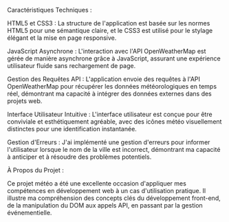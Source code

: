 Caractéristiques Techniques :

HTML5 et CSS3 : La structure de l'application est basée sur les normes HTML5 pour une sémantique claire, et le CSS3 est utilisé pour le stylage élégant et la mise en page responsive.

JavaScript Asynchrone : L'interaction avec l'API OpenWeatherMap est gérée de manière asynchrone grâce à JavaScript, assurant une expérience utilisateur fluide sans rechargement de page.

Gestion des Requêtes API : L'application envoie des requêtes à l'API OpenWeatherMap pour récupérer les données météorologiques en temps réel, démontrant ma capacité à intégrer des données externes dans des projets web.

Interface Utilisateur Intuitive : L'interface utilisateur est conçue pour être conviviale et esthétiquement agréable, avec des icônes météo visuellement distinctes pour une identification instantanée.

Gestion d'Erreurs : J'ai implémenté une gestion d'erreurs pour informer l'utilisateur lorsque le nom de la ville est incorrect, démontrant ma capacité à anticiper et à résoudre des problèmes potentiels.

À Propos du Projet :

Ce projet météo a été une excellente occasion d'appliquer mes compétences en développement web à un cas d'utilisation pratique. Il illustre ma compréhension des concepts clés du développement front-end, de la manipulation du DOM aux appels API, en passant par la gestion événementielle.
